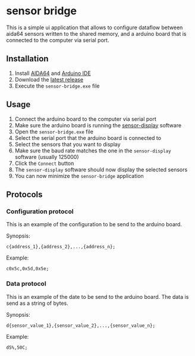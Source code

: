 # sensor bridge

This is a simple ui application that allows to configure dataflow between aida64 sensors written to the shared memory,
and a arduino board that is connected to the computer via serial port.

## Installation

1. Install [AIDA64](https://www.aida64.com/downloads) and [Arduino IDE](https://www.arduino.cc/en/Main/Software)
2. Download the [latest release](https://github.com/RouHim/sensor-bridge/releases/latest)
3. Execute the `sensor-bridge.exe` file

## Usage

1. Connect the arduino board to the computer via serial port
2. Make sure the arduino board is running the [sensor-display](https://github.com/RouHim/sensor-display) software
3. Open the `sensor-bridge.exe` file
4. Select the serial port that the arduino board is connected to
5. Select the sensors that you want to display
6. Make sure the baud rate matches the one in the `sensor-display` software (usually 125000)
7. Click the `Connect` button
8. The `sensor-display` software should now display the selected sensors
9. You can now minimize the `sensor-bridge` application

## Protocols

### Configuration protocol

This is an example of the configuration to be send to the arduino board.

Synopsis:

```
c{address_1},{address_2},...,{address_n};
```


Example:
```
c0x5c,0x5d,0x5e;
```

### Data protocol

This is an example of the date to be send to the arduino board.
The data is send as a string of bytes.

Synopsis:

```   
d{sensor_value_1},{sensor_value_2},...,{sensor_value_n};
```

Example:

```
d5%,50C;
```
